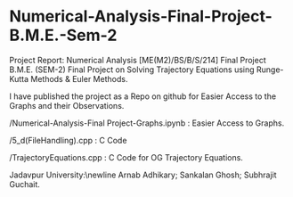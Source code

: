 # Numerical-Analysis-Final-Project-B.M.E.-Sem-2

Project Report:
Numerical Analysis [ME(M2)/BS/B/S/214] Final Project B.M.E. (SEM-2) Final Project on Solving Trajectory Equations using Runge-Kutta Methods &amp; Euler Methods.

I have published the project as a Repo on github for Easier Access to the Graphs and their Observations.

/Numerical-Analysis-Final Project-Graphs.ipynb : Easier Access to Graphs.

/5_d(FileHandling).cpp : C Code

/TrajectoryEquations.cpp : C Code for OG Trajectory Equations.


Jadavpur University:\newline
Arnab Adhikary;
Sankalan Ghosh;
Subhrajit Guchait.
